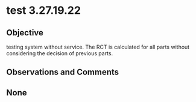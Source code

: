 # test 3.27.19.22
## Objective

testing system without service. The RCT is calculated for all parts without considering the decision of previous parts.

## Observations and Comments
## None

